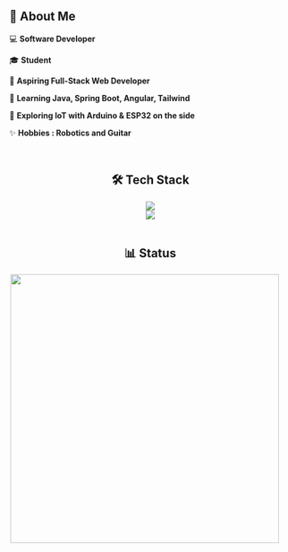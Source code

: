 <h2 align="left"><strong>🙋 About Me</strong></h2>

<div>
      <p>💻 <strong>Software Developer</strong></p>
      <p>🎓 <strong>Student</strong></p>
      <p>🎯 <strong>Aspiring Full-Stack Web Developer</strong></p>
      <p>🌱 <strong>Learning Java, Spring Boot, Angular, Tailwind</strong></p>
      <p>🚀 <strong>Exploring IoT with Arduino & ESP32 on the side</strong></p>
      <p>✨ <strong>Hobbies : Robotics and Guitar</strong></p>
</div>

<br>

<div align="center">
      <h2>🛠️ Tech Stack</h2>
      <img src="https://skillicons.dev/icons?i=git,idea,postgres,tailwind,java,spring"/>
      <br>
      <img src="https://skillicons.dev/icons?i=angular,typescript,arduino,postman,figma"/>
</div>

<br>

<div align="center">
      <h2>📊 Status</h2>
      <img width=480 src="https://github-readme-streak-stats-salesp07.vercel.app/?user=andraangjaya&count_private=true&theme=tokyonight&border_radius=10" style="margin-right: 20px;"/> &nbsp;&nbsp;&nbsp; 
      <img src="https://github-readme-stats-salesp07.vercel.app/api/top-langs/?username=andraangjaya&hide=HTML&langs_count=8&layout=compact&theme=tokyonight&border_radius=10&size_weight=0.5&count_weight=0.5&exclude_repo=github-readme-stats/>
</div>





